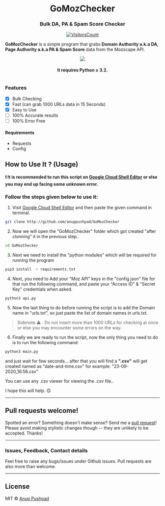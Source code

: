 <!-- # GoMozChecker - Bulk DA, PA & Spam Score Checker -->

<h1 align="center">GoMozChecker</h1>
<h3 align="center">Bulk DA, PA & Spam Score Checker</h3>

<div align="center">

[![VisitorsCount](https://visitor-badge.laobi.icu/badge?page_id=anupgomozchecker)](https://github.com/anuppushpad/GoMozChecker)

</div>


**GoMozChecker** is a simple program that grabs **Domain Authority a.k.a DA, Page Authority a.k.a PA & Spam Score** data from the Mozscape API.

<p align="center">
    <a href="http://github.com/anuppushpad/GoMozChecker" alt="Made with Python">
        <img src="https://forthebadge.com/images/badges/made-with-python.svg" /></a>
</p>

<h4 align="center">It requires Python ≥ 3.2.</h4>

# 

### Features

- [x] Bulk Checking
- [x] Fast (can grab 1000 URLs data in 15 Seconds)
- [x] Easy to Use
- [ ] 100% Accurate results
- [ ] 100% Error Free

#### Requirements
- Requests
- Config

## How to Use It ? (Usage)
#### ❗️ It is recommended to run this script on [Google Cloud Shell Editor](https://ssh.cloud.google.com/cloudshell/editor "Open Google Cloud Shell Editor") or else you may end up facing some unknown error.

### Follow the steps given below to use it: 

1. Visit [Google Cloud Shell Editor](https://ssh.cloud.google.com/cloudshell/editor "Open Google Cloud Shell Editor") and then paste the given command in terminal.

```bash
git clone http://github.com/anuppushpad/GoMozChecker
```

2. Now we will open the "GoMozChecker" folder which got created "after clonning" it in the previous step.. 

```bash
cd GoMozChecker
```
3. Next we need to install the "python modules" which will be required for running the program
```bash
pip3 install -r requirements.txt
```
4. Next, you need to Add your "Moz API" keys in the "config.json" file for that run the following command, and paste your "Access ID" & "Secret Key" credentials when asked.
```bash
python3 api.py
```
5. Now the last thing to do before running the script is to add the Domain name in "urls.txt", so just paste the list of domain names in urls.txt.

> Sidenote ⚠️ : Do not insert more than 1000 URLs for checking at once or else you may encounter some errors on the way.
6. Finally we are ready to run the script, now the only thing you need to do is to run the following command:
```bash
python3 main.py
```
and just wait for few seconds... after that you will find a **".csv"** will get created named as "date-and-time.csv" for example: "23-09-2020_16:56.csv"

You can use any .csv viewer for viewing the .csv file..

I hope this will help. 😊

<hr>

## Pull requests welcome!

Spotted an error? Something doesn't make sense? Send me a [pull
request](https://github.com/anuppushpad/GoMozChecker)! Please avoid making
stylistic changes though -- they are unlikely to be accepted. Thanks!

<hr>

### Issues, Feedback, Contact details

Feel free to raise any bugs/issues under Github issues. Pull requests are also more than welcome.

<hr>

## License

MIT  © [Anup Pushpad](https://github.com/anuppushpad)
